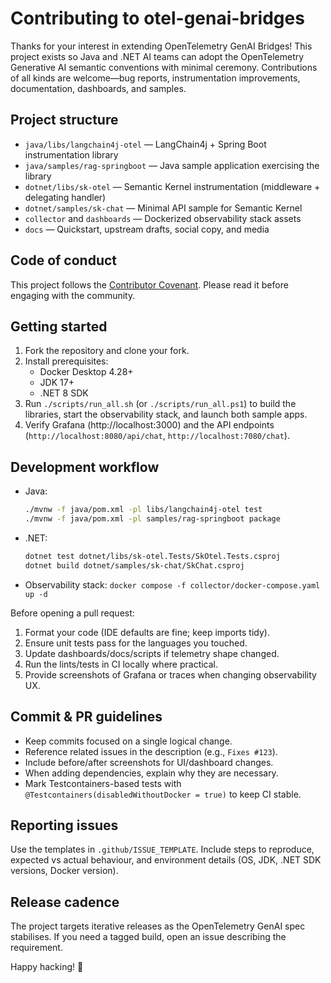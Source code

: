 # Contributing to otel-genai-bridges

Thanks for your interest in extending OpenTelemetry GenAI Bridges! This project exists so Java and .NET AI teams can adopt the OpenTelemetry Generative AI semantic conventions with minimal ceremony. Contributions of all kinds are welcome—bug reports, instrumentation improvements, documentation, dashboards, and samples.

## Project structure

- `java/libs/langchain4j-otel` — LangChain4j + Spring Boot instrumentation library
- `java/samples/rag-springboot` — Java sample application exercising the library
- `dotnet/libs/sk-otel` — Semantic Kernel instrumentation (middleware + delegating handler)
- `dotnet/samples/sk-chat` — Minimal API sample for Semantic Kernel
- `collector` and `dashboards` — Dockerized observability stack assets
- `docs` — Quickstart, upstream drafts, social copy, and media

## Code of conduct

This project follows the [Contributor Covenant](CODE_OF_CONDUCT.md). Please read it before engaging with the community.

## Getting started

1. Fork the repository and clone your fork.
2. Install prerequisites:
   - Docker Desktop 4.28+
   - JDK 17+
   - .NET 8 SDK
3. Run `./scripts/run_all.sh` (or `./scripts/run_all.ps1`) to build the libraries, start the observability stack, and launch both sample apps.
4. Verify Grafana (http://localhost:3000) and the API endpoints (`http://localhost:8080/api/chat`, `http://localhost:7080/chat`).

## Development workflow

- Java:
  ```bash
  ./mvnw -f java/pom.xml -pl libs/langchain4j-otel test
  ./mvnw -f java/pom.xml -pl samples/rag-springboot package
  ```
- .NET:
  ```bash
  dotnet test dotnet/libs/sk-otel.Tests/SkOtel.Tests.csproj
  dotnet build dotnet/samples/sk-chat/SkChat.csproj
  ```
- Observability stack: `docker compose -f collector/docker-compose.yaml up -d`

Before opening a pull request:

1. Format your code (IDE defaults are fine; keep imports tidy).
2. Ensure unit tests pass for the languages you touched.
3. Update dashboards/docs/scripts if telemetry shape changed.
4. Run the lints/tests in CI locally where practical.
5. Provide screenshots of Grafana or traces when changing observability UX.

## Commit & PR guidelines

- Keep commits focused on a single logical change.
- Reference related issues in the description (e.g., `Fixes #123`).
- Include before/after screenshots for UI/dashboard changes.
- When adding dependencies, explain why they are necessary.
- Mark Testcontainers-based tests with `@Testcontainers(disabledWithoutDocker = true)` to keep CI stable.

## Reporting issues

Use the templates in `.github/ISSUE_TEMPLATE`. Include steps to reproduce, expected vs actual behaviour, and environment details (OS, JDK, .NET SDK versions, Docker version).

## Release cadence

The project targets iterative releases as the OpenTelemetry GenAI spec stabilises. If you need a tagged build, open an issue describing the requirement.

Happy hacking! 🎉
